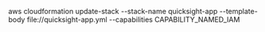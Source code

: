 aws cloudformation update-stack --stack-name quicksight-app --template-body file://quicksight-app.yml --capabilities CAPABILITY_NAMED_IAM